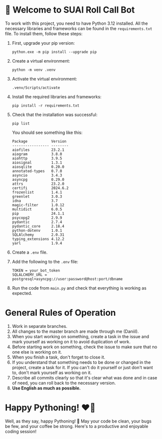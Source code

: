 # 🤝 Welcome to SUAI Roll Call Bot

To work with this project, you need to have Python 3.12 installed. All the necessary libraries and frameworks can be found in the `requirements.txt` file. To install them, follow these steps:

1. First, upgrade your pip version:

   ```
   python.exe -m pip install --upgrade pip
   ```

2. Create a virtual environment:

   ```
   python -m venv .venv
   ```

3. Activate the virtual environment:

   ```
   .venv/Scripts/activate
   ```

4. Install the required libraries and frameworks:

   ```
   pip install -r requirements.txt
   ```

5. Check that the installation was successful:

   ```
   pip list
   ```

   You should see something like this:

   ```
   Package           Version
   ----------------- --------
   aiofiles          23.2.1
   aiogram           3.8.0
   aiohttp           3.9.5
   aiosignal         1.3.1
   aiosqlite         0.20.0
   annotated-types   0.7.0
   asyncio           3.4.3
   asyncpg           0.29.0
   attrs             23.2.0
   certifi           2024.6.2
   frozenlist        1.4.1
   greenlet          3.0.3
   idna              3.7
   magic-filter      1.0.12
   multidict         6.0.5
   pip               24.1.1
   psycopg2          2.9.9
   pydantic          2.7.4
   pydantic_core     2.18.4
   python-dotenv     1.0.1
   SQLAlchemy        2.0.31
   typing_extensions 4.12.2
   yarl              1.9.4
   ```

6. Create a `.env` file.
7. Add the following to the `.env` file:

   ```
   TOKEN = your_bot_token
   SQLALCHEMY_URL = postgresql+asyncpg://user:password@host:port/dbname
   ```

8. Run the code from ```main.py``` and check that everything is working as expected.

# General Rules of Operation

1. Work in separate branches.
2. All changes to the master branch are made through me (Daniil).
3. When you start working on something, create a task in the issue and mark yourself as working on it to avoid duplication of work.
4. Before starting work on something, check the issue to make sure that no one else is working on it.
5. When you finish a task, don't forget to close it.
6. If you understand that something needs to be done or changed in the project, create a task for it. If you can't do it yourself or just don't want to, don't mark yourself as working on it.
7. Describe all commits clearly so that it's clear what was done and in case of need, you can roll back to the necessary version.
8. **Use English as much as possible.**

# Happy Pythoning! ❤️🐍

Well, as they say, happy Pythoning! 🐍 May your code be clean, your bugs be few, and your coffee be strong. Here's to a productive and enjoyable coding session!
